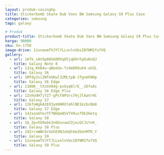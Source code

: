 ```yaml
---
layout: produk-casinghp
title: Stickerbomb Skate Dub Vans BW Samsung Galaxy S9 Plus Case
categories: samsung
tags: galaxy

# Produk
product-title: Stickerbomb Skate Dub Vans BW Samsung Galaxy S9 Plus Case
harga: 90000
sku: hn-1750
image-drive: 11xnewmTVJYl7LLxnlnVbsIBfNM2fo7VQ
gallery:
  - url: 16fk_sAt6p08UGORXqO5jqKHrFpDuHxQJ
    title: Galaxy Note 8
  - url: 13zg_KkB4u-qNoeUo-fz4mO0XuX4-uU3L
    title: Galaxy S6
  - url: 1Mfdy2siZWTebKwl32MLtpB-JfgnmFWHp
    title: Galaxy S6 Edge
  - url: 13AbK__tXzGVA4g-psGyq6lrE__26foAi
    title: Galaxy S6 Edge Plus
  - url: 1ZxhUdH7jYZ7-gPsTAPUrs7HjJlAaVrHC
    title: Galaxy S7
  - url: 12kfoWgkA2EO3ym9HRXlmhlNE1kzbcBm8
    title: Galaxy S7 Edge
  - url: 14JsoobYezTF7WkQeBSVT49usf9bIHetq
    title: Galaxy S8
  - url: 1b_ZpvhU9obk3nOGsnawCOjezGCJsYnK_
    title: Galaxy S8 Plus
  - url: 192rraWWCOrkGhE9NJobQt6m3kUnMTR_Y
    title: Galaxy S9
  - url: 11xnewmTVJYl7LLxnlnVbsIBfNM2fo7VQ
    title: Galaxy S9 Plus
---
```

